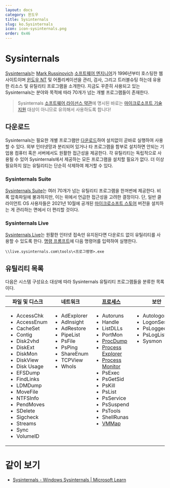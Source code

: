```yaml
---
layout: docs
category: 윈도우
title: Sysinternals
slug: ko.Sysinternals
icon: icon-sysinternals.png
order: 0x46
---
```

# Sysinternals
[Sysinternals](https://ko.wikipedia.org/wiki/Sysinternals)는 [Mark Russinovich](https://ko.wikipedia.org/wiki/마크_러시노비치) [소프트웨어 엔지니어](https://ko.wikipedia.org/wiki/소프트웨어_공학자)가 1996년부터 호스팅한 웹사이트이며 [윈도우 NT](ko.WindowsNT) 및 어플리케이션을 관리, 검사, 그리고 트러블슈팅 하는데 유용한 리소스 및 유틸리티 프로그램을 소개한다. 지금도 꾸준히 사용되고 있는 Sysinternals는 분야와 목적에 따라 70개가 넘는 개별 프로그램들이 존재한다.

> Sysinternals [소프트웨어 라이선스 약관](https://learn.microsoft.com/en-us/sysinternals/license-terms)에 명시된 바로는 [마이크로소프트 기술지원](https://support.microsoft.com/) 대상이 아니므로 유의해서 사용하도록 합니다!

## 다운로드
Sysinternals는 필요한 개별 프로그램만 [다운로드](https://learn.microsoft.com/en-us/sysinternals/downloads/)하여 설치없이 곧바로 실행하여 사용할 수 있다. 외부 인터넷망과 분리되어 있거나 타 프로그램을 함부로 설치하면 안되는 기업용 컴퓨터 혹은 서버에서도 원활한 접근성을 제공한다. 각 유틸리티는 독립적으로 사용될 수 있어 Sysinternals에서 제공하는 모든 프로그램을 설치할 필요가 없다. 더 이상 필요하지 않는 유틸리티는 단순히 삭제하여 제거할 수 있다.

### Sysinternals Suite
[Sysinternals Suite](https://learn.microsoft.com/en-us/sysinternals/downloads/sysinternals-suite)는 여러 70개가 넘는 유틸리티 프로그램을 한꺼번에 제공한다. 비록 압축파일에 불과하지만, 이는 위에서 언급한 접근성을 고려한 결정이다. 단, 일반 클라이언트 OS 사용자들은 2021년 10월에 공개된 [마이크로소프트 스토어](https://apps.microsoft.com/store/detail/sysinternals-suite/9P7KNL5RWT25) 버전을 설치하는 게 관리하는 면에서 더 편리할 것이다.

### Sysinternals Live
[Sysinternals Live](https://live.sysinternals.com/)는 원활한 인터넷 접속만 유지된다면 다운로드 없이 유틸리티를 사용할 수 있도록 한다. [명령 프롬프트](https://ko.wikipedia.org/wiki/Cmd.exe)에 다음 명령어를 입력하여 실행한다.

```
\\live.sysinternals.com\tools\<프로그램명>.exe
```

## 유틸리티 목록
다음은 시스템 구성요소 대상에 따라 Sysinternals 유틸리티 프로그램들을 분류한 목록이다.

<table style="table-layout: fixed; width: 100%">
<thead>
<tr><th>파일 및 디스크</th><th>네트워크</th><th><a href="ko.Process">프로세스</a></th><th>보안</th><th>시스템 정보</th><th>기타</th></tr>
</thead>
<tbody>
<tr style="vertical-align: top; overflow-wrap: break-word;">
<td><ul><li>AccessChk</li><li>AccessEnum</li><li>CacheSet</li><li>Contig</li><li>Disk2vhd</li><li>DiskExt</li><li>DiskMon</li><li>DiskView</li><li>Disk Usage</li><li>EFSDump</li><li>FindLinks</li><li>LDMDump</li><li>MoveFile</li><li>NTFSInfo</li><li>PendMoves</li><li>SDelete</li><li>Sigcheck</li><li>Streams</li><li>Sync</li><li>VolumeID</li></ul></td>
<td><ul><li>AdExplorer</li><li>AdInsight</li><li>AdRestore</li><li>PipeList</li><li>PsFile</li><li>PsPing</li><li>ShareEnum</li><li>TCPView</li><li>WhoIs</li></ul></td>
<td><ul><li>Autoruns</li><li>Handle</li><li>ListDLLs</li><li>PortMon</li><li><a href="ko.ProcDump">ProcDump</a></li><li><a href="ko.Process_Explorer">Process Explorer</a></li><li><a href="ko.Process_Monitor">Process Monitor</a></li><li>PsExec</li><li>PsGetSid</li><li>PsKill</li><li>PsList</li><li>PsService</li><li>PsSuspend</li><li>PsTools</li><li>ShellRunas</li><li><a href="ko.VMMap">VMMap</a></li></ul></td>
<td><ul><li>Autologon</li><li>LogonSessions</li><li>PsLoggedOn</li><li>PsLogList</li><li>Sysmon</li></ul></td>
<td><ul><li>ClockRes</li><li>Coreinfo</li><li>LiveKD</li><li>LoadOrder</li><li>PsInfo</li><li><a href="ko.RAMMap">RAMMap</a></li><li>WinObj</li></ul></td>
<td><ul><li>BgInfo</li><li>BlueScreen</li><li>CpuStres</li><li>Ctrl2Cap</li><li>DebugView</li><li>Desktops</li><li><a href="ko.Hex2dec">Hex2dec</a></li><li>Junction</li><li><a href="ko.NotMyFault">NotMyFault</a></li><li>PsPasswd</li><li>PsShutdown</li><li>RDCMan</li><li>RegDelNull</li><li>RegHide</li><li>RegJump</li><li>Registry Usage</li><li>Strings</li><li>Testlimit</li><li>ZoomIt</li></ul></td>
</tr>
</tbody>
</table>

# 같이 보기
* [Sysinternals - Windows Sysinternals &#124; Microsoft Learn](https://learn.microsoft.com/en-us/sysinternals/)

